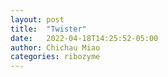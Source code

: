 ```yaml
---
layout: post
title:  "Twister"
date:   2022-04-18T14:25:52-05:00
author: Chichau Miao
categories: ribozyme
---
```



<!--<html>
<head>
		<meta charset="utf-8">
		<title>Just a Test</title>
		<script src="https://code.jquery.com/jquery-3.1.1.jshttps://code.jquery.com/jquery-3.1.1.min.js"></script>
		<script>

			function getFileContent(){
				var reader = new FileReader();
				
				var files = document.getElementById("fileInput").files;
				reader.readAsDataURL(files[0]);	/*这里只有一个文件*/
				
				/*当文件读取完成后*/
				reader.onload=function(){
					/*显示图片*/
					document.getElementById("imgShower").src = reader.result;
				}
			}
		</script>		   	
   	
</head>		
<body>
		<form action="#">
			<input type="file" onchange="getFileContent()" id="fileInput"/>
			<img src="" id="imgShower">
			<input type="submit" value="提交" />
		</form>
</body>
</html>-->

<!--<html lang="en">
<head>
    <meta charset="UTF-8">
    
    <title>提交内容</title>
    <style>
        body,ul{
            margin:0;/*清除默认标签*/
        }
        ul{
            padding-left:0;
            list-style:none;
        }
        textarea{
            display:block;
            width:500px;
            height:200px;
            margin:100px auto 0;
        }
        .btn{
            width:500px;
            margin:10px auto;
            text-align:right;
        }
        .msg{
            margin:0 auto;
            width:500px;
        }
        .msglist{
            line-height:50px;
            border-bottom:1px dashed #ccc;
            text-indent: 2em;/*开头空两个字符*/
        }
    </style>
</head>
<body>
    <textarea cols="30" rows="10"></textarea>
    <div class="btn">
        <button>提交</button>
    </div>
    <ul class="msg"></ul>
    <script>
        let btn=document.querySelector("button"),//获得button元素
            textArea=document.querySelector("textarea"),
            msg=document.querySelector(".msg");
        btn.onclick=function(){
            if(textArea.value){
                msg.innerHTML+="<li class='msglist'>"+textArea.value+"</li>";//将标签信息添加到ul中
                textArea.value="";//清空输入框
            }else{
                alert("你尚未输入信息,请重新输入")
            }
        }
        
    </script>
</body>
</html>-->




<!--<html>
<head>
	<meta charset="utf-8">
	<meta name="viewport" content="width=device-width, initial-scale=1, minimum-scale=1.0, user-scalable=no">
</head>
<form>
 First name:<br>
<input type="text" name="firstname">
<br>
 Last name:<br>
<input type="text" name="lastname">
</form>-->

<!--<html>
<head>
		<meta charset="utf-8">
		<title>Just a Test</title>
		<script src="https://code.jquery.com/jquery-3.1.1.jshttps://code.jquery.com/jquery-3.1.1.min.js"></script>
		<script>

			function getFileContent(){
				var reader = new FileReader();
				
				var files = document.getElementById("fileInput").files;
				reader.readAsDataURL(files[0]);	/*这里只有一个文件*/
				
				/*当文件读取完成后*/
				reader.onload=function(){
					/*显示图片*/
					document.getElementById("imgShower").src = reader.result;
				}
			}
		</script>		   	
   	
</head>		

<body>
<form action="2690754332@qq.com" method="post" enctype="text/plain">

<h3>We would get your submit information from Email</h3>
name：<br />
<input type="text" name="name" value="yourname" size="20">
<br />
Laboratory：<br />
<input type="text" name="name" value="yourlab" size="20">
<br />
Email：<br />
<input type="text" name="mail" value="yourmail" size="20">
<br />
Ribozyme：<br />
<input type="text" name="comment" value="info of Ribozyme" size="40">
<br />
<input type="file" onchange="getFileContent()" id="fileInput"/>
			<img src="" id="imgShower">

<input type="submit" value="send">
<input type="reset" value="reset">

</form>
</body>
</html>-->
<!DOCTYPE html>
<html lang="en">
<head>
    <meta charset="UTF-8">
    <title>Submit Page</title>
    <style>
        body {
            background: url("./img/register_bg.png");
        }
        
        .rg_layout {
            width: 900px;
            height: 500px;
            border: 8px solid #EEEEEE;
            background-color: white;
            margin: auto;
        }
        
        .rg_left {
            float: left;
            margin: 15px;
        }
        .rg_center {
            float: left;
        }
        .rg_right {
            float: right;
            margin: 15px;
        }
        
        .rg_left > p:first-child {
            color:#FFD026;
            font-size: 20px;
        }
 
        .rg_left > p:last-child {
            color:#A6A6A6;
            font-size: 20px;
        }
        
        .rg_right > p:first-child {
            font-size: 15px;
 
        }
        .rg_right p a {
            color:pink;
        }
        
        .td_left {
            width: 100px;
            height: 45px;
            text-align: right;
        }
        .td_right {
            padding-left: 50px ;
        }
        
        #username, #password, #email, #name, #tel, #birthday, #checkcode {
            width: 251px;
            height: 32px;
            border: 1px solid #A6A6A6;
            border-radius: 5px;
            padding-left: 10px;
        }
        
        #checkcode {
            width: 110px;
        }
        
        #img_check {
            height: 32px;
            vertical-align: middle;
        }
        
        #btn_sub {
            width: 150px;
            height: 40px;
            background-color: #FFD026;
            border: 1px solid #FFD026 ;
        }
        
        .error {
            color:red;
        }
        #td_sub {
            padding-left: 150px;
        }
    </style>

    <script>
        window.onload = function(){
            document.getElementById("form").onsubmit = function(){
                return checkUsername() && checkPassword();
            };
            document.getElementById("username").onblur = checkUsername;
            document.getElementById("password").onblur = checkPassword;
        };
        
        function checkUsername(){
            var username = document.getElementById("username").value;
            var reg_username = /^\w{6,12}$/;
            var flag = reg_username.test(username);
            var s_username = document.getElementById("s_username");
            if(flag){
                s_username.innerHTML = "<img width='35' height='25' src='img/gou.png'/>";
            }else{
                s_username.innerHTML = "用户名格式有误";
            }
            return flag;
        }
        
        function checkPassword(){
            var password = document.getElementById("password").value;
            var reg_password = /^\w{6,12}$/;
            var flag = reg_password.test(password);
            var s_password = document.getElementById("s_password");
            if(flag){
                s_password.innerHTML = "<img width='35' height='25' src='img/gou.png'/>";
            }else{
                s_password.innerHTML = "密码格式有误";
            }
            return flag;
        }
    </script>
</head>
<body>
<div class="rg_layout">
    <div class="rg_left">
        <p>USER REGISTER</p>
    </div>
    <div class="rg_center">
        <div class="rg_form">
            <form action="#" id="form" method="get">
                <table>
                    <tr>
                        <td class="td_left"><label for="username">Name</label></td>
                        <td class="td_right">
                            <input type="text" name="username" id="username" placeholder="Yourname">
                            <span id="s_username" class="error"></span>
                        </td>
                    </tr>
                    <tr>
                        <td class="td_left"><label for="password">Lab</label></td>
                        <td class="td_right">
                            <input type="password" name="password" id="Labname" placeholder="YourLab">
                            <span id="s_password" class="error"></span>
                        </td>
                    </tr>
                    <tr>
                        <td class="td_left"><label for="email">Email</label></td>
                        <td class="td_right"><input type="email" name="email" id="email" placeholder="YourEmail"></td>
                    </tr>
                    <tr>
                        <td class="td_left"><label for="name">Ribozyme</label></td>
                        <td class="td_right"><input type="text" name="name" id="name" placeholder="Ribo name"></td>
                    </tr>
                    <tr>
                        <td class="td_left"><label for="birthday">Discovery</label></td>
                        <td class="td_right"><input type="date" name="Discovery" id="date" placeholder="Discovery data"></td>
                    </tr>
					<tr>
					    <td class="td_left"><label for="name">File/Image</label></td>
                        <td class="td_right"><input type="file" name="fileInput" id="fileInput" onchange="getFileContent" placeolder="fileInput"/></td><img src="" id="imgShower">
                    <tr>		
                        <td colspan="2" id="td_sub"><input type="submit" id="btn_sub" value="submit"></td>
                    </tr>
                </table>
            </form>
        </div>
    </div>

</div>
</body>


